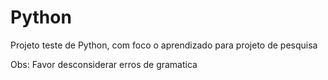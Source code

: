 # Python
Projeto teste de Python, com foco o aprendizado para projeto de pesquisa


Obs: Favor desconsiderar erros de gramatica
